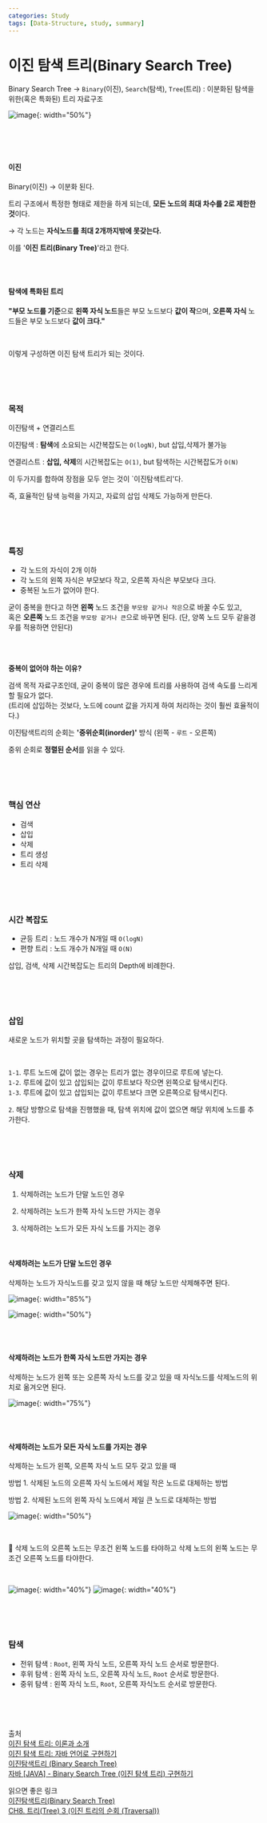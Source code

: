 ```yaml
---
categories: Study
tags: [Data-Structure, study, summary]
---
```



# 이진 탐색 트리(Binary Search Tree)

Binary Search Tree → `Binary`(이진), `Search`(탐색), `Tree`(트리) : 이분화된 탐색을 위한(혹은 특화된) 트리 자료구조

![image](https://user-images.githubusercontent.com/74857364/199722223-76883fae-e471-4b8a-8216-963f1910209a.png){: width="50%"}   

<br><br><br>

#### 이진

Binary(이진) → 이분화 된다.

트리 구조에서 특정한 형태로 제한을 하게 되는데, **모든 노드의 최대 차수를 2로 제한한 것**이다.             

→ 각 노드는 **자식노드를 최대 2개까지밖에 못갖는다.** 

이를 '**이진 트리(Binary Tree)**'라고 한다.

<br><br>

#### 탐색에 특화된 트리

**"부모 노드를 기준**으로 **왼쪽 자식 노드**들은 부모 노드보다 **값이 작**으며, **오른쪽 자식** 노드들은 부모 노드보다 **값이 크다."**

<br>

이렇게 구성하면 이진 탐색 트리가 되는 것이다.

<br><br><br>

### 목적

이진탐색 + 연결리스트

이진탐색 : **탐색**에 소요되는 시간복잡도는 `O(logN)`, but 삽입,삭제가 불가능

연결리스트 : **삽입, 삭제**의 시간복잡도는 `O(1)`, but 탐색하는 시간복잡도가 `O(N)`

이 두가지를 합하여 장점을 모두 얻는 것이 `이진탐색트리'다.

즉, 효율적인 탐색 능력을 가지고, 자료의 삽입 삭제도 가능하게 만든다.

<br><br><br>

### 특징

- 각 노드의 자식이 2개 이하
- 각 노드의 왼쪽 자식은 부모보다 작고, 오른쪽 자식은 부모보다 크다.
- 중복된 노드가 없어야 한다.
 
굳이 중복을 한다고 하면 **왼쪽** 노드 조건을 `부모랑 같거나 작은`으로 바꿀 수도 있고,                 
혹은 **오른쪽** 노드 조건을 `부모랑 같거나 큰`으로 바꾸면 된다. (단, 양쪽 노드 모두 같을경우를 적용하면 안된다)

<br><br>

**중복이 없어야 하는 이유?**

검색 목적 자료구조인데, 굳이 중복이 많은 경우에 트리를 사용하여 검색 속도를 느리게 할 필요가 없다.                   
(트리에 삽입하는 것보다, 노드에 count 값을 가지게 하여 처리하는 것이 훨씬 효율적이다.)

이진탐색트리의 순회는 **'중위순회(inorder)'** 방식 (왼쪽 - `루트` - 오른쪽)

중위 순회로 **정렬된 순서**를 읽을 수 있다.

<br><br><br>

### 핵심 연산

- 검색
- 삽입
- 삭제
- 트리 생성
- 트리 삭제

<br><br><br>

### 시간 복잡도

- 균등 트리 : 노드 개수가 N개일 때 `O(logN)`
- 편향 트리 : 노드 개수가 N개일 때 `O(N)`

삽입, 검색, 삭제 시간복잡도는 트리의 Depth에 비례한다.


<br><br><br>

### 삽입
새로운 노드가 위치할 곳을 탐색하는 과정이 필요하다.

<br>

`1-1`. 루트 노드에 값이 없는 경우는 트리가 없는 경우이므로 루트에 넣는다.     
`1-2`. 루트에 값이 있고 삽입되는 값이 루트보다 작으면 왼쪽으로 탐색시킨다.       
`1-3`. 루트에 값이 있고 삽입되는 값이 루트보다 크면 오른쪽으로 탐색시킨다.        

`2`. 해당 방향으로 탐색을 진행했을 때, 탐색 위치에 값이 없으면 해당 위치에 노드를 추가한다.  

<br><br><br>

### 삭제
1. 삭제하려는 노드가 단말 노드인 경우

2. 삭제하려는 노드가 한쪽 자식 노드만 가지는 경우

3. 삭제하려는 노드가 모든 자식 노드를 가지는 경우

<br>

#### 삭제하려는 노드가 단말 노드인 경우
삭제하는 노드가 자식노드를 갖고 있지 않을 때 해당 노드만 삭제해주면 된다.

![image](https://user-images.githubusercontent.com/74857364/199722314-d69e2d0f-9a58-4233-b632-d023ca2dfe31.png){: width="85%"}

![image](https://user-images.githubusercontent.com/74857364/199722633-4be281a8-c519-416d-a9cd-f30cb1b42810.png){: width="50%"}

<br><br>

#### 삭제하려는 노드가 한쪽 자식 노드만 가지는 경우

삭제하는 노드가 왼쪽 또는 오른쪽 자식 노드를 갖고 있을 때 자식노드를 삭제노드의 위치로 옮겨오면 된다.

![image](https://user-images.githubusercontent.com/74857364/199719908-fd5ffcb5-0a5d-40a8-aa07-a448778a9787.png){: width="75%"}       

<br><br>

#### 삭제하려는 노드가 모든 자식 노드를 가지는 경우

삭제하는 노드가 왼쪽, 오른쪽 자식 노드 모두 갖고 있을 때

방법 1. 삭제된 노드의 오른쪽 자식 노드에서 제일 작은 노드로 대체하는 방법

방법 2. 삭제된 노드의 왼쪽 자식 노드에서 제일 큰 노드로 대체하는 방법

![image](https://user-images.githubusercontent.com/74857364/199721530-22186fa1-eb06-47e4-b2df-e80b303e5e52.png){: width="50%"}       

<br>

🐣 삭제 노드의 오른쪽 노드는 무조건 왼쪽 노드를 타야하고 삭제 노드의 왼쪽 노드는 무조건 오른쪽 노드를 타야한다.

<br>

![image](https://user-images.githubusercontent.com/90807141/200136215-b83fa979-00c1-472f-9904-b5ce598664d2.png){: width="40%"}
![image](https://user-images.githubusercontent.com/90807141/200136219-9bd06d97-fe74-4394-96a9-947560c7f994.png){: width="40%"}         
                    

<br><br><br>

### 탐색
- 전위 탐색 : `Root`, 왼쪽 자식 노드, 오른쪽 자식 노드 순서로 방문한다.
- 후위 탐색 : 왼쪽 자식 노드, 오른쪽 자식 노드, `Root` 순서로 방문한다.
- 중위 탐색 : 왼쪽 자식 노드, `Root`, 오른쪽 자식노드 순서로 방문한다.


<br><br><br>

출처          
[이진 탐색 트리: 이론과 소개](https://madplay.github.io/post/binary-search-tree)         
[이진 탐색 트리: 자바 언어로 구현하기](https://madplay.github.io/post/binary-search-tree-in-java)          
[이진탐색트리 (Binary Search Tree)](https://gyoogle.dev/blog/computer-science/data-structure/Binary%20Search%20Tree.html)             
[자바 [JAVA] - Binary Search Tree (이진 탐색 트리) 구현하기](https://st-lab.tistory.com/300)              
                  
읽으면 좋은 링크                    
[이진탐색트리(Binary Search Tree)](https://ratsgo.github.io/data%20structure&algorithm/2017/10/22/bst/)                        
[CH8. 트리(Tree) 3 (이진 트리의 순회 (Traversal))](https://seongkyun.github.io/data_structure/2019/08/02/data_structure/)             




